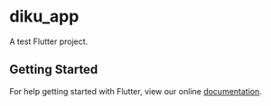 # diku_app

A test Flutter project.

## Getting Started

For help getting started with Flutter, view our online
[documentation](https://flutter.io/).
